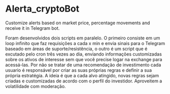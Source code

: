 # Alerta_cryptoBot
Customize alerts based on market price, percentage movements and receive it in Telegram bot.

Foram desenvolvidos dois scripts em paralelo. O primeiro consiste em um loop infinito que faz requisições a cada x min e envia sinais para o Telegram baseado em áreas de suporte/resistência, o outro é um script que é excutado pelo cron três vezes ao dia, enviando informações customizadas sobre os ativos de interesse sem que você precise logar na exchange para acessá-las.
Por não se tratar de uma recomendação de investimento cada usuario é responsável por criar as suas próprias regras e definir a sua própria estratégia. A ideia é que a cada alvo atingido, novas regras sejam criadas e customizadas de acordo com o perfil do investidor. Aproveitem a volatilidade com moderação.
